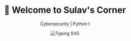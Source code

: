 <h1 align="center">👋 Welcome to Sulav's Corner</h1>

<p align="center">Cybersecurity | Python t</p>

<p align="center">
  <img src="https://readme-typing-svg.demolab.com?font=Fira+Code&size=24&pause=1000&color=36BCF7&center=true&vCenter=true&width=435&lines=Exploring+Cybersecurity+and+AI;Building+cool+projects+on+GitHub;Always+learning+something+new" alt="Typing SVG" />
</p>
